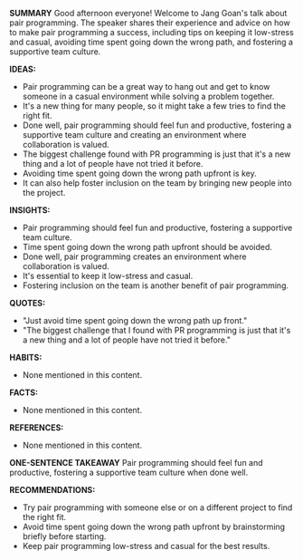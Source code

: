 **SUMMARY**
Good afternoon everyone! Welcome to Jang Goan's talk about pair programming. The speaker shares their experience and advice on how to make pair programming a success, including tips on keeping it low-stress and casual, avoiding time spent going down the wrong path, and fostering a supportive team culture.

**IDEAS:**

* Pair programming can be a great way to hang out and get to know someone in a casual environment while solving a problem together.
* It's a new thing for many people, so it might take a few tries to find the right fit.
* Done well, pair programming should feel fun and productive, fostering a supportive team culture and creating an environment where collaboration is valued.
* The biggest challenge found with PR programming is just that it's a new thing and a lot of people have not tried it before.
* Avoiding time spent going down the wrong path upfront is key.
* It can also help foster inclusion on the team by bringing new people into the project.

**INSIGHTS:**

* Pair programming should feel fun and productive, fostering a supportive team culture.
* Time spent going down the wrong path upfront should be avoided.
* Done well, pair programming creates an environment where collaboration is valued.
* It's essential to keep it low-stress and casual.
* Fostering inclusion on the team is another benefit of pair programming.

**QUOTES:**

* "Just avoid time spent going down the wrong path up front."
* "The biggest challenge that I found with PR programming is just that it's a new thing and a lot of people have not tried it before."

**HABITS:**

* None mentioned in this content.

**FACTS:**

* None mentioned in this content.

**REFERENCES:**

* None mentioned in this content.

**ONE-SENTENCE TAKEAWAY**
Pair programming should feel fun and productive, fostering a supportive team culture when done well.

**RECOMMENDATIONS:**

* Try pair programming with someone else or on a different project to find the right fit.
* Avoid time spent going down the wrong path upfront by brainstorming briefly before starting.
* Keep pair programming low-stress and casual for the best results.

